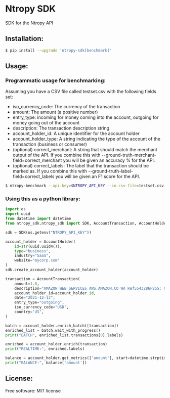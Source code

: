 # Ntropy SDK

SDK for the Ntropy API

## Installation:

```bash
$ pip install --upgrade 'ntropy-sdk[benchmark]'
```

## Usage:
### Programmatic usage for benchmarking:
Assuming you have a CSV file called testset.csv with the following fields set:
* iso_currency_code: The currency of the transaction
* amount: The amount (a positive number)
* entry_type: incoming for money coming into the account, outgoing for money going out of the account
* description: The transaction description string
* account_holder_id: A unique identifier for the account holder
* account_holder_type: A string indicating the type of the account of the transaction (business or consumer)
* (optional) correct_merchant: A string that should match the merchant output of the API. If you combine this with --ground-truth-merchant-field=correct_merchant you will be given an accuracy % for the API.
* (optional) correct_labels: The label that the transaction should be marked as. If you combine this with --ground-truth-label-field=correct_labels you will be given an F1 score for the API.


```bash
$ ntropy-benchmark --api-key=$NTROPY_API_KEY --in-csv-file=testset.csv --out-csv-file=enriched.csv --ground-truth-label-field=correct_labels
```

### Using this as a python library:

```python
import os
import uuid
from datetime import datetime
from ntropy_sdk.ntropy_sdk import SDK, AccountTransaction, AccountHolder

sdk = SDK(os.getenv("NTROPY_API_KEY"))

account_holder = AccountHolder(
    id=str(uuid.uuid4()),
    type="business",
    industry="SaaS",
    website="mycorp.com"
)
sdk.create_account_holder(account_holder)

transaction = AccountTransaction(
    amount=1.0,
    description="AMAZON WEB SERVICES AWS.AMAZON.CO WA Ref5543286P25S: Crd15",
    account_holder_id=account_holder.id,
    date="2021-12-13",
    entry_type="outgoing",
    iso_currency_code="USD",
    country="US",
)

batch = account_holder.enrich_batch([transaction])
enriched_list = batch.wait_with_progress()
print("BATCH", enriched_list.transactions[0].labels)

enriched = account_holder.enrich(transaction)
print("REALTIME:", enriched.labels)

balance = account_holder.get_metrics(['amount'], start=datetime.strptime("2021-12-01", "%Y-%m-%d"), end=datetime.strptime("2022-01-01", "%Y-%m-%d"))
print("BALANCE:", balance['amount'])
```

## License:
Free software: MIT license


